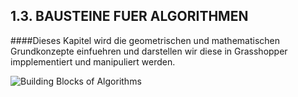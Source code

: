 ## 1.3. BAUSTEINE FUER ALGORITHMEN

####Dieses Kapitel wird die geometrischen und mathematischen Grundkonzepte einfuehren und darstellen wir diese in Grasshopper impplementiert und manipuliert werden.

![Building Blocks of Algorithms](images/1-3/1-3_001.png)

